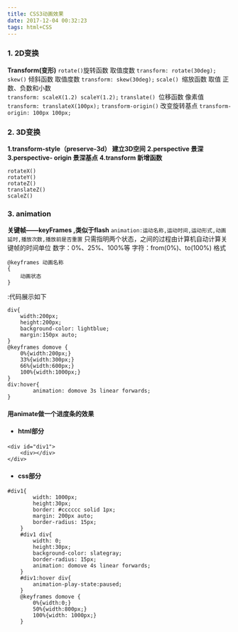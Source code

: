 ```yaml
---
title: CSS3动画效果
date: 2017-12-04 00:32:23
tags: html+CSS
---
```


### **1. 2D变换**
**Transform(变形)**
`rotate()`旋转函数 取值度数    `transform: rotate(30deg);`
`skew()` 倾斜函数 取值度数   `transform: skew(30deg);`
`scale() `缩放函数 取值 正数、负数和小数   
`transform: scaleX(1.2) scaleY(1.2);`
`translate() `位移函数 像素值   ` transform: translateX(100px);`
`transform-origin()` 改变旋转基点   `transform-origin: 100px 100px;`

### **2. 3D变换**
**1.transform-style（preserve-3d） 建立3D空间**
**2.perspective 景深**
**3.perspective- origin 景深基点**
**4.transform 新增函数**

```
rotateX()
rotateY()
rotateZ()
translateZ()
scaleZ()
```

### **3. animation**

**关键帧——keyFrames ,类似于flash**
`animation:运动名称,运动时间,运动形式,动画延时,播放次数,播放前是否重置`
只需指明两个状态，之间的过程由计算机自动计算关键帧的时间单位
数字：0%、25%、100%等
字符：from(0%)、to(100%)
格式
```
@keyframes 动画名称
{
	动画状态
}

```
:代码展示如下

```
div{
    width:200px;
    height:200px;
    background-color: lightblue;
    margin:150px auto;
}
@keyframes domove {
    0%{width:200px;}
    33%{width:300px;}
    66%{width:600px;}
    100%{width:1000px;}
}
div:hover{    
        animation: domove 3s linear forwards;      
}
```

#### **用animate做一个进度条的效果**
- #### html部分
```
<div id="div1">
    <div></div>
</div>
```
- #### css部分
```
#div1{
        width: 1000px;
        height:30px;
        border: #cccccc solid 1px;
        margin: 200px auto;
        border-radius: 15px;
    }
    #div1 div{
        width: 0;
        height:30px;
        background-color: slategray;
        border-radius: 15px;
        animation: domove 4s linear forwards;
    }
    #div1:hover div{
        animation-play-state:paused;
    }
    @keyframes domove {
        0%{width:0;}
        50%{width:800px;}
        100%{width: 1000px;}
    }
```